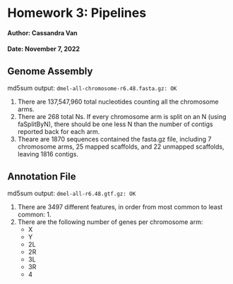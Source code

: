 # Homework 3: Pipelines

#### Author: Cassandra Van
#### Date: November 7, 2022

## Genome Assembly
md5sum output: `dmel-all-chromosome-r6.48.fasta.gz: OK`

1. There are 137,547,960 total nucleotides counting all the chromosome arms.
2. There are 268 total Ns. If every chromosome arm is split on an N (using faSplitByN), there should be one less N than the number of contigs reported back for each arm.
3. Theare are 1870 sequences contained the fasta.gz file, including 7 chromosome arms, 25 mapped scaffolds, and 22 unmapped scaffolds, leaving 1816 contigs.


## Annotation File
md5sum output: `dmel-all-r6.48.gtf.gz: OK`

1. There are 3497 different features, in order from most common to least common:
    1. 
2. There are the following number of genes per chromosome arm:
    - X
    - Y
    - 2L
    - 2R
    - 3L
    - 3R
    - 4


